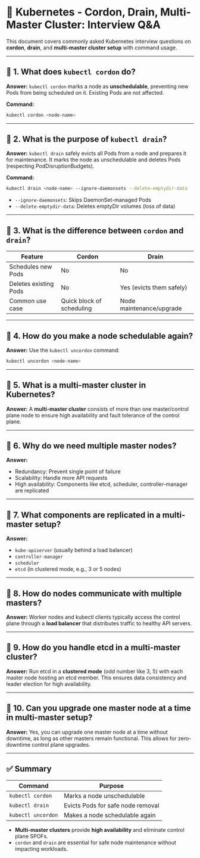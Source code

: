 # 📌 Kubernetes - Cordon, Drain, Multi-Master Cluster: Interview Q\&A

This document covers commonly asked Kubernetes interview questions on **cordon**, **drain**, and **multi-master cluster setup** with command usage.

---

## 📌 1. What does `kubectl cordon` do?

**Answer:**
`kubectl cordon` marks a node as **unschedulable**, preventing new Pods from being scheduled on it. Existing Pods are not affected.

**Command:**

```bash
kubectl cordon <node-name>
```

---

## 📌 2. What is the purpose of `kubectl drain`?

**Answer:**
`kubectl drain` safely evicts all Pods from a node and prepares it for maintenance. It marks the node as unschedulable and deletes Pods (respecting PodDisruptionBudgets).

**Command:**

```bash
kubectl drain <node-name> --ignore-daemonsets --delete-emptydir-data
```

* `--ignore-daemonsets`: Skips DaemonSet-managed Pods
* `--delete-emptydir-data`: Deletes emptyDir volumes (loss of data)

---

## 📌 3. What is the difference between `cordon` and `drain`?

| Feature               | Cordon                    | Drain                    |
| --------------------- | ------------------------- | ------------------------ |
| Schedules new Pods    | No                        | No                       |
| Deletes existing Pods | No                        | Yes (evicts them safely) |
| Common use case       | Quick block of scheduling | Node maintenance/upgrade |

---

## 📌 4. How do you make a node schedulable again?

**Answer:**
Use the `kubectl uncordon` command:

```bash
kubectl uncordon <node-name>
```

---

## 📌 5. What is a multi-master cluster in Kubernetes?

**Answer:**
A **multi-master cluster** consists of more than one master/control plane node to ensure high availability and fault tolerance of the control plane.

---

## 📌 6. Why do we need multiple master nodes?

**Answer:**

* Redundancy: Prevent single point of failure
* Scalability: Handle more API requests
* High availability: Components like etcd, scheduler, controller-manager are replicated

---

## 📌 7. What components are replicated in a multi-master setup?

**Answer:**

* `kube-apiserver` (usually behind a load balancer)
* `controller-manager`
* `scheduler`
* `etcd` (in clustered mode, e.g., 3 or 5 nodes)

---

## 📌 8. How do nodes communicate with multiple masters?

**Answer:**
Worker nodes and kubectl clients typically access the control plane through a **load balancer** that distributes traffic to healthy API servers.

---

## 📌 9. How do you handle etcd in a multi-master cluster?

**Answer:**
Run etcd in a **clustered mode** (odd number like 3, 5) with each master node hosting an etcd member. This ensures data consistency and leader election for high availability.

---

## 📌 10. Can you upgrade one master node at a time in multi-master setup?

**Answer:**
Yes, you can upgrade one master node at a time without downtime, as long as other masters remain functional. This allows for zero-downtime control plane upgrades.

---

## ✅ Summary

| Command            | Purpose                           |
| ------------------ | --------------------------------- |
| `kubectl cordon`   | Marks a node unschedulable        |
| `kubectl drain`    | Evicts Pods for safe node removal |
| `kubectl uncordon` | Makes a node schedulable again    |

* **Multi-master clusters** provide **high availability** and eliminate control plane SPOFs.
* `cordon` and `drain` are essential for safe node maintenance without impacting workloads.
